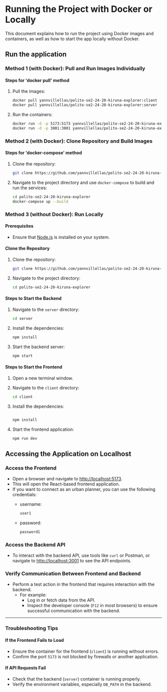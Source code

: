 
# Running the Project with Docker or Locally

This document explains how to run the project using Docker images and containers, as well as how to start the app locally without Docker.

## Run the application

### Method 1 (with Docker): Pull and Run Images Individually

#### Steps for 'docker pull' method

1. Pull the images:

   ```bash
   docker pull yannvillellas/polito-se2-24-20-kiruna-explorer:client
   docker pull yannvillellas/polito-se2-24-20-kiruna-explorer:server
   ```

1. Run the containers:

   ```bash
   docker run -d -p 5173:5173 yannvillellas/polito-se2-24-20-kiruna-explorer:client
   docker run -d -p 3001:3001 yannvillellas/polito-se2-24-20-kiruna-explorer:server
   ```

### Method 2 (with Docker): Clone Repository and Build Images

#### Steps for 'docker-compose' method

1. Clone the repository:

   ```bash
   git clone https://github.com/yannvillellas/polito-se2-24-20-kiruna-explorer.git
   ```

1. Navigate to the project directory and use `docker-compose` to build and run the services:

   ```bash
   cd polito-se2-24-20-kiruna-explorer
   docker-compose up --build
   ```

### Method 3 (without Docker): Run Locally

#### Prerequisites

- Ensure that [Node.js](https://nodejs.org/) is installed on your system.

#### Clone the Repository

1. Clone the repository:

   ```bash
   git clone https://github.com/yannvillellas/polito-se2-24-20-kiruna-explorer.git
   ```

1. Navigate to the project directory:

   ```bash
   cd polito-se2-24-20-kiruna-explorer
   ```

#### Steps to Start the Backend

1. Navigate to the `server` directory:

   ```bash
   cd server
   ```

1. Install the dependencies:

   ```bash
   npm install
   ```

1. Start the backend server:

   ```bash
   npm start
   ```

#### Steps to Start the Frontend

1. Open a new terminal window.

1. Navigate to the `client` directory:

   ```bash
   cd client
   ```

1. Install the dependencies:

   ```bash

   npm install
   ```

1. Start the frontend application:

   ```bash
   npm run dev
   ```

## Accessing the Application on Localhost

### Access the Frontend

- Open a browser and navigate to [http://localhost:5173](http://localhost:5173).
- This will open the React-based frontend application.
- If you want to connect as an urban planner, you can use the following credentials:
  - username:

      ```bash
      user1
      ```

  - password:
  
      ```bash
      password1
      ```

### Access the Backend API

- To interact with the backend API, use tools like `curl` or Postman, or navigate to [http://localhost:3001](http://localhost:3001) to see the API endpoints.

### Verify Communication Between Frontend and Backend

- Perform a test action in the frontend that requires interaction with the backend.
  - For example:
    - Log in or fetch data from the API.
    - Inspect the developer console (`F12` in most browsers) to ensure successful communication with the backend.

---

### Troubleshooting Tips

#### If the Frontend Fails to Load

- Ensure the container for the frontend (`client`) is running without errors.
- Confirm the port `5173` is not blocked by firewalls or another application.

#### If API Requests Fail

- Check that the backend (`server`) container is running properly.
- Verify the environment variables, especially `DB_PATH` in the backend.
